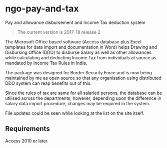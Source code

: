 # ngo-pay-and-tax
Pay and allowance disbursement and Income Tax deduction system

>The current version is 2017-18 release 2

The Microsoft Office based software (Access database plus Excel templates for data import and documentation in Word) helps Drawing and Disbursing Office (DDO) to disburse Salary as well as other allowances while calculating and deducting Income Tax from individuals at source as mandated by Income Tax Rules in India.

The package was designed for Border Security Force and is now being maintained by me as open source so that any organisation using distributed DDO system can reap benefits out of this.

Since the rules of tax are same for all salaried persons, the database can be utilised across the departments, however, depending upon the difference in salary data import procedure, changes may be required in the system.

File updates could be seen while looking at the list on the site itself.

## Requirements
Access 2010 or later.
